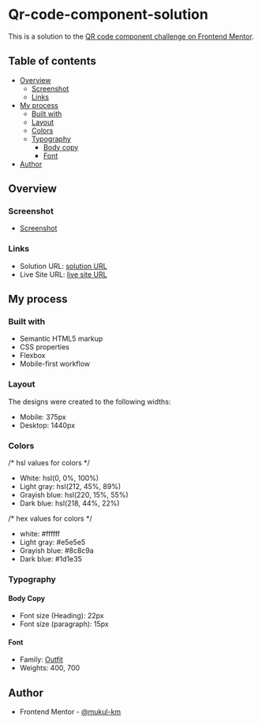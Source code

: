 # Qr-code-component-solution

This is a solution to the [QR code component challenge on Frontend Mentor](https://www.frontendmentor.io/challenges/qr-code-component-iux_sIO_H). 

## Table of contents

- [Overview](#overview)
  - [Screenshot](#screenshot)
  - [Links](#links)
- [My process](#my-process)
  - [Built with](#built-with)
  - [Layout](#layout)
  - [Colors](#colors)
  - [Typography](#typography)
    - [Body copy](#body-copy)
    - [Font](#fonts)
- [Author](#author)

## Overview

### Screenshot

- [Screenshot](images/screencapture.png)

### Links

- Solution URL: [solution URL](https://github.com/mukul-km/Qr-code-component-solution)
- Live Site URL: [live site URL](https://mukul-km.github.io/Qr-code-component-solution/)

## My process

### Built with

- Semantic HTML5 markup
- CSS properties
- Flexbox
- Mobile-first workflow

### Layout

The designs were created to the following widths:

- Mobile: 375px
- Desktop: 1440px

### Colors

/* hsl values for colors */

- White: hsl(0, 0%, 100%)
- Light gray: hsl(212, 45%, 89%)
- Grayish blue: hsl(220, 15%, 55%)
- Dark blue: hsl(218, 44%, 22%)

/* hex values for colors */

- white: #ffffff
- Light gray: #e5e5e5
- Grayish blue: #8c8c9a
- Dark blue: #1d1e35

### Typography

#### Body Copy

- Font size (Heading): 22px
- Font size (paragraph): 15px

#### Font

- Family: [Outfit](https://fonts.google.com/specimen/Outfit)
- Weights: 400, 700

## Author

- Frontend Mentor - [@mukul-km](https://www.frontendmentor.io/profile/mukul-km)

